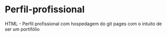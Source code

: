 # Perfil-profissional
HTML - Perfil profissional com hospedagem do git pages com o intuito de ser um portifólio
